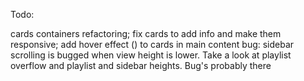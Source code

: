 Todo:

cards containers refactoring;
fix cards to add info and make them responsive;
add hover effect (<i class="fa-regular fa-circle-play"></i>) to cards in main content
bug: sidebar scrolling is bugged when view height is lower. Take a look at playlist overflow and playlist and sidebar heights. Bug's probably there